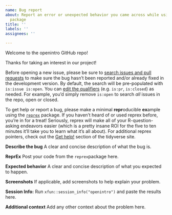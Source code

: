 ```yaml
---
name: Bug report
about: Report an error or unexpected behavior you came across while using the openintro
  package
title: ''
labels: ''
assignees: ''

---
```


Welcome to the openintro GitHub repo! 

Thanks for taking an interest in our project! 

Before opening a new issue, please be sure to [search issues and pull requests](https://github.com/openintrostat/openintro/issues) to make sure the bug hasn’t been reported and/or already fixed in the development version. By default, the search will be pre-populated with `is:issue is:open`. You can [edit the qualifiers](https://help.github.com/articles/searching-issues-and-pull-requests/) (e.g. `is:pr`, `is:closed`) as needed. For example, you’d simply remove `is:open` to search *all* issues in the repo, open or closed.

To get help or report a bug, please make a minimal **repr**oducible **ex**ample using the [`reprex`](https://reprex.tidyverse.org/) package. If you haven’t heard of or used reprex before, you’re in for a treat! Seriously, reprex will make all of your R-question-asking endeavors easier (which is a pretty insane ROI for the five to ten minutes it’ll take you to learn what it’s all about). For additional reprex pointers, check out the [Get help!](https://www.tidyverse.org/help/) section of the tidyverse site.

**Describe the bug**
A clear and concise description of what the bug is.

**ReprEx**
Post your code from the `reprex`package here.

**Expected behavior**
A clear and concise description of what you expected to happen.

**Screenshots**
If applicable, add screenshots to help explain your problem.

**Session Info:**
Run `xfun::session_info("openintro")` and paste the results here.

**Additional context**
Add any other context about the problem here.
